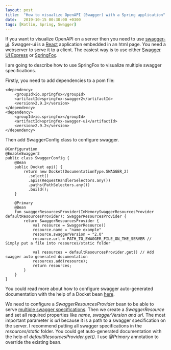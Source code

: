 ```yaml
---
layout: post
title:  "How to visualize OpenAPI (Swagger) with a Spring application"
date:   2019-10-15 00:30:00 +0300
tags: [Kotlin, Spring, Swagger]
---
```


If you want to visualize OpenAPI on a server then you need to use [swagger-ui](https://swagger.io/tools/swagger-ui/). Swagger-ui is a [React](https://reactjs.org/) application embedded in an html page. You need a webserver to serve it to a client.
The easiest way is to use either [Swagger UI Express](https://www.npmjs.com/package/swagger-ui-express) or [SpringFox](https://springfox.github.io/springfox/).

I am going to describe how to use SpringFox to visualize multiple swagger specifications. 

Firstly, you need to add dependencies to a pom file:

```
<dependency>
    <groupId>io.springfox</groupId>
    <artifactId>springfox-swagger2</artifactId>
    <version>2.9.2</version>
</dependency>
<dependency>
    <groupId>io.springfox</groupId>
    <artifactId>springfox-swagger-ui</artifactId>
    <version>2.9.2</version>
</dependency>
```

Then add SwaggerConfig class to configure swagger.

```
@Configuration
@EnableSwagger2
public class SwaggerConfig {                                    
    @Bean
    public Docket api() { 
        return new Docket(DocumentationType.SWAGGER_2)  
          .select()                                  
          .apis(RequestHandlerSelectors.any())              
          .paths(PathSelectors.any())                          
          .build();                                           
    }

    @Primary
    @Bean
    fun swaggerResourcesProvider(InMemorySwaggerResourcesProvider defaultResourcesProvider): SwaggerResourcesProvider {
        return SwaggerResourcesProvider {
            val resource = SwaggerResource()
            resource.name = "name example"
            resource.swaggerVersion = "2.0"
            resource.url = PATH_TO_SWAGGER_FILE_ON_THE_SERVER // Simply put a file into resources/static folder

            val resources = defaultResourcesProvider.get() // Add swagger auto generated documentation
            resources.add(resource);
            return resources;
        }
    }    
}
```

You could read more about how to configure swagger auto-generated documentation with the help of a Docket bean [here](https://vmaks.github.io/other/2018/11/11/how-to-use-swagger-to-document-rest-api-part2.html).

We need to configure a *SwaggerResourcesProvider* bean to be able to serve [multiple swagger specifications](http://springfox.github.io/springfox/docs/current/#aggregating-multiple-swagger-specifications-in-the-same-swagger-ui).
Then we create a *SwaggerResource* and set all required properties like *name, swaggerVersion and url*. The most important parameter is *url* because it is a path to a swagger specification on the server. I recommend putting all swagger specifications in the *resources/static* folder. You could get auto-generated documentation with the help of *defaultResourcesProvider.get()*. I use *@Primary* annotation to override the existing bean.
